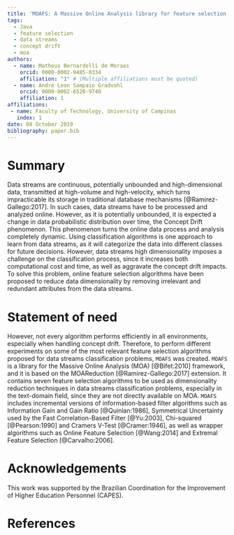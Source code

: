 ```yaml
---
title: 'MOAFS: A Massive Online Analysis library for feature selection in data streams'
tags:
  - Java
  - feature selection
  - data streams
  - concept drift
  - moa
authors:
  - name: Matheus Bernardelli de Moraes
    orcid: 0000-0002-9485-0334
    affiliation: "1" # (Multiple affiliations must be quoted)
  - name: André Leon Sampaio Gradvohl
    orcid: 0000-0002-6520-9740
    affiliation: 1
affiliations:
 - name: Faculty of Technology, University of Campinas
   index: 1
date: 08 October 2019
bibliography: paper.bib
---
```


# Summary

Data streams are continuous, potentially unbounded and high-dimensional data, transmitted at high-volume and high-velocity, which turns impracticable its storage in traditional database mechanisms [@Ramirez-Gallego:2017]. In such cases, data streams have to be processed and analyzed online. However, as it is potentially unbounded, it is expected a change in data probabilistic distribution over time, the Concept Drift phenomenon. This phenomenon turns the online data process and analysis completely dynamic. Using classification algorithms is one approach to learn from data streams, as it will categorize the data into different classes for future decisions. However, data streams high dimensionality imposes a challenge on the classification process, since it increases both computational cost and time, as well as aggravate the concept drift impacts. To solve this problem, online feature selection algorithms have been proposed to reduce data dimensionality by removing irrelevant and redundant attributes from the data streams. 

# Statement of need

However, not every algorithm performs efficiently in all environments, especially when handling concept drift. Therefore, to perform different experiments on some of the most relevant feature selection algorithms proposed for data streams classification problems, `MOAFS` was created. `MOAFS` is a library for the Massive Online Analysis (MOA) [@Bifet:2010] framework, and it is based on the MOAReduction [@Ramirez-Gallego:2017] extension. It contains seven feature selection algorithms to be used as dimensionality reduction techniques in data streams classification problems, especially in the text-domain field, since they are not directly available on MOA. `MOAFS` includes incremental versions of information-based filter algorithms such as Information Gain and Gain Ratio [@Quinlan:1986], Symmetrical Uncertainty used by the Fast Correlation-Based Filter [@Yu:2003], Chi-squared [@Pearson:1990] and Cramers V-Test [@Cramer:1946], as well as wrapper algorithms such as Online Feature Selection [@Wang:2014] and Extremal Feature Selection [@Carvalho:2006]. 


# Acknowledgements

This work was supported by the Brazilian Coordination for the Improvement of Higher Education Personnel (CAPES).

# References
